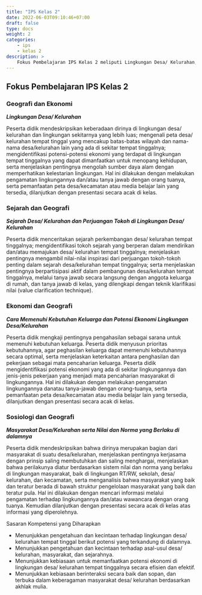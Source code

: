 ```yaml
---
title: "IPS Kelas 2"
date: 2022-06-03T09:10:46+07:00
draft: false
type: docs
weight: 2
categories: 
    - ips
    - kelas 2
description: >
    Fokus Pembelajaran IPS Kelas 2 meliputi Lingkungan Desa/ Kelurahan, Sejarah Desa/ Kelurahan dan Perjuangan Tokoh di Lingkungan Desa/ Kelurahan, Cara Memenuhi Kebutuhan Keluarga dan Potensi Ekonomi Lingkungan Desa/Kelurahan, Masyarakat Desa/Kelurahan serta Nilai dan Norma yang Berlaku di dalamnya
---
```

## Fokus Pembelajaran IPS Kelas 2
### Geografi dan Ekonomi
***Lingkungan Desa/ Kelurahan***

Peserta didik mendeskripsikan keberadaan dirinya di lingkungan desa/ kelurahan dan lingkungan sekitarnya yang lebih luas; mengenali peta desa/ kelurahan tempat tinggal yang mencakup batas-batas wilayah dan nama-nama desa/kelurahan lain yang ada di sekitar tempat tinggalnya; mengidentifikasi potensi-potensi ekonomi yang terdapat di lingkungan tempat tinggalnya yang dapat dimanfaatkan untuk menopang kehidupan, serta menjelaskan pentingnya mengolah sumber daya alam dengan memperhatikan kelestarian lingkungan. Hal ini dilakukan dengan melakukan pengamatan lingkungannya dan/atau tanya jawab dengan orang tuanya, serta pemanfaatan peta desa/kecamatan atau media belajar lain yang tersedia, dilanjutkan dengan presentasi secara acak di kelas.

### Sejarah dan Geografi
***Sejarah Desa/ Kelurahan dan Perjuangan Tokoh di Lingkungan Desa/ Kelurahan***

Peserta didik menceritakan sejarah perkembangan desa/ kelurahan tempat tinggalnya; mengidentifikasi tokoh sejarah yang berperan dalam mendirikan dan/atau memajukan desa/ kelurahan tempat tinggalnya; menjelaskan pentingnya mengambil nilai-nilai inspirasi dari perjuangan tokoh-tokoh penting dalam sejarah desa/kelurahan tempat tinggalnya; serta menjelaskan pentingnya berpartisipasi aktif dalam pembangunan desa/kelurahan tempat tinggalnya, melalui tanya jawab secara langsung dengan anggota keluarga di rumah, dan tanya jawab di kelas, yang dilengkapi dengan teknik klarifikasi nilai (value clarification technique).

### Ekonomi dan Geografi
***Cara Memenuhi Kebutuhan Keluarga dan Potensi Ekonomi Lingkungan Desa/Kelurahan***

Peserta didik mengkaji pentingnya pengahasilan sebagai sarana untuk memenuhi kebutuhan keluarga. Peserta didik menyusun prioritas kebutuhannya, agar peghasilan keluarga dapat memenuhi kebutuhannya secara optimal, serta menjelaskan keterkaitan antara penghasilan dan pekerjaan sebagai mata pencaharian keluarga. Peserta didik mengidentifikasi potensi ekonomi yang ada di sekitar lingkungannya dan jenis-jenis pekerjaan yang menjadi mata pencaharian masyarakat di lingkungannya. Hal ini dilakukan dengan melakukan pengamatan lingkungannya danatau tanya-jawab dengan orang-tuanya, serta pemanfaatan peta desa/kecamatan atau media belajar lain yang tersedia, dilanjutkan dengan presentasi secara acak di kelas.

### Sosiologi dan Geografi
***Masyarakat Desa/Kelurahan serta Nilai dan Norma yang Berlaku di dalamnya***

Peserta didik mendeskripsikan bahwa dirinya merupakan bagian dari masyarakat di suatu desa/kelurahan, menjelaskan pentingnya kerjasama dengan prinsip saling membutuhkan dan saling menghargai, menjelaskan bahwa perilakunya diatur berdasarkan sistem nilai dan norma yang berlaku di lingkungan masyarakat, baik di lingkungan RT/RW, sekolah, desa/ kelurahan, dan kecamatan, serta menganalisis bahwa masyarakat yang baik dan teratur berada di bawah struktur pengelolaan masyarakat yang baik dan teratur pula. Hal ini dilakukan dengan mencari informasi melalui pengamatan terhadap lingkungannya dan/atau wawancara dengan orang tuanya. Kemudian dilanjutkan dengan presentasi secara acak di kelas atas informasi yang diperolehnya.

Sasaran Kompetensi yang Diharapkan
- Menunjukkan pengetahuan dan kecintaan terhadap lingkungan desa/ kelurahan tempat tinggal berikut potensi yang terkandung di dalamnya.
- Menunjukkan pengetahuan dan kecintaan terhadap asal-usul desa/ kelurahan, masyarakat, dan sejarahnya.
- Menunjukkan kebiasaan untuk memanfaatkan potensi ekonomi di lingkungan desa/ kelurahan tempat tinggalnya secara efisien dan efektif.
- Menunjukkan kebiasaan berinteraksi secara baik dan sopan, dan terbuka dalam keberagaman masyarakat desa/ kelurahan berdasarkan akhlak mulia.
